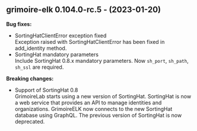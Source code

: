 ## grimoire-elk 0.104.0-rc.5 - (2023-01-20)

**Bug fixes:**

 * SortingHatClientError exception fixed\
   Exception raised with SortingHatClientError has been fixed in
   add_identity method.
 * SortingHat mandatory parameters\
   Include SortingHat 0.8.x mandatory parameters. Now `sh_port`,
   `sh_path`, `sh_ssl` are required.

**Breaking changes:**

 * Support of SortingHat 0.8\
   GrimoireLab starts using a new version of SortingHat.  SortingHat is
   now a web service that provides an API to manage identities and
   organizations. GrimoireELK now connects to the new SortingHat database
   using GraphQL.  The previous version of SortingHat is now deprecated.

